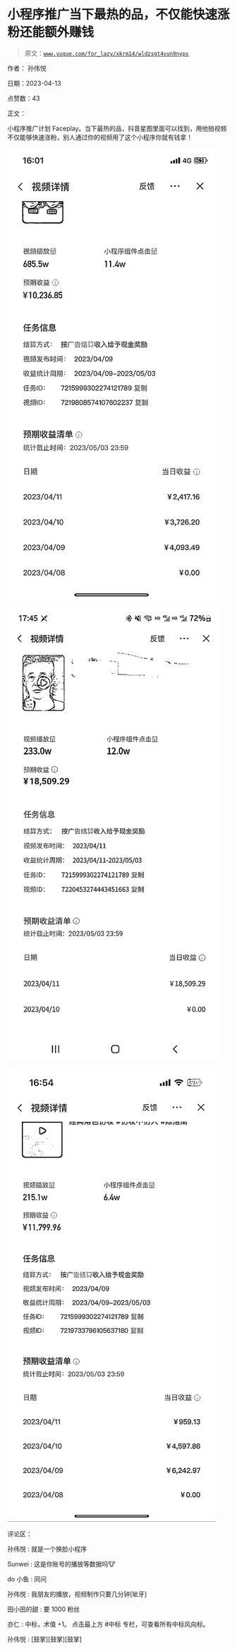 # 小程序推广当下最热的品，不仅能快速涨粉还能额外赚钱

> 原文：[`www.yuque.com/for_lazy/xkrm14/wldzsgt4vun9nyps`](https://www.yuque.com/for_lazy/xkrm14/wldzsgt4vun9nyps)

作者： 孙伟悦

日期：2023-04-13

点赞数：43

正文：

小程序推广计划 Faceplay。当下最热的品，抖音星图里面可以找到，用他拍视频不仅能够快速涨粉，别人通过你的视频用了这个小程序你就有钱拿！

![](img/5eeead3c872b119360d91f30c11fa830.png)

![](img/c955776a8797c65c32bef1477a555e77.png)

![](img/6713ce368cebacfbde488e2619e7717a.png)

评论区：

孙伟悦 : 就是一个换脸小程序

Sunwei : 这是你账号的播放等数据吗🐮

do 小鱼 : 同问

孙伟悦 : 我朋友的播放，视频制作只要几分钟[呲牙]

田小田的甜 : 要 1000 粉丝

亦仁 : 中标，术值 +1。 点击最上方 #中标 专栏，可查看所有中标风向标。

孙伟悦 : [鼓掌][鼓掌][鼓掌]



